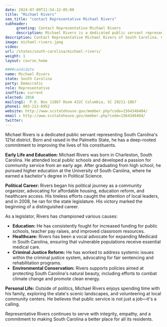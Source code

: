 ```yaml
---
date: 2024-07-09T11:54:12-05:00
title: "Michael Rivers"
seo_title: "contact Representative Michael Rivers"
subheader:
     greeting: Contact Representative Michael Rivers
     description: Michael Rivers is a dedicated public servant representing South Carolina's 121st district. Born and raised in the Palmetto State, he has a deep-rooted commitment to improving the lives of his constituents.
description: Contact Representative Michael Rivers of South Carolina. Contact information for Michael Rivers includes email address, phone number, and mailing address.
image: michael-rivers.jpeg
video:
url: /states/south-carolina/michael-rivers/
weight: 1
layout: course_home

####candidate
name: Michael Rivers
state: South Carolina
party: Democratic
role: Representative
inoffice: current
elected: 2016
mailing1:  P.O. Box 11867 Room 432C Columbia, SC 29211-1867
phone1: 803-212-6952
website: http://www.scstatehouse.gov/member.php?code=1564346404/
email : http://www.scstatehouse.gov/member.php?code=1564346404/
twitter: 
---
```

Michael Rivers is a dedicated public servant representing South Carolina's 121st district. Born and raised in the Palmetto State, he has a deep-rooted commitment to improving the lives of his constituents.

**Early Life and Education:**
Michael Rivers was born in Charleston, South Carolina. He attended local public schools and developed a passion for community service from an early age. After graduating from high school, he pursued higher education at the University of South Carolina, where he earned a bachelor's degree in Political Science.

**Political Career:**
Rivers began his political journey as a community organizer, advocating for affordable housing, education reform, and healthcare access. His tireless efforts caught the attention of local leaders, and in 2008, he ran for the state legislature. His victory marked the beginning of a distinguished career.

As a legislator, Rivers has championed various causes:
- **Education:** He has consistently fought for increased funding for public schools, teacher pay raises, and improved classroom resources.
- **Healthcare:** Rivers has been a vocal advocate for expanding Medicaid in South Carolina, ensuring that vulnerable populations receive essential medical care.
- **Criminal Justice Reform:** He has worked to address systemic issues within the criminal justice system, advocating for fair sentencing and rehabilitation programs.
- **Environmental Conservation:** Rivers supports policies aimed at protecting South Carolina's natural beauty, including efforts to combat climate change and promote clean energy.

**Personal Life:**
Outside of politics, Michael Rivers enjoys spending time with his family, exploring the state's scenic landscapes, and volunteering at local community centers. He believes that public service is not just a job—it's a calling.

Representative Rivers continues to serve with integrity, empathy, and a commitment to making South Carolina a better place for all its residents.

